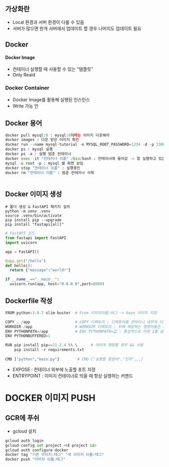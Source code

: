 ## 가상화란
* Local 환경과 서버 환경이 다를 수 있음
* 서버가 많으면 한개 서버에서 업데이트 할 경우 나머지도 업데이트 필요

## Docker
#### Docker Image
* 컨테이너 실행할 때 사용할 수 있는 "템플릿"
* Only Reald

### Docker Container
* Docker Image를 활용해 실행된 인스턴스
* Write 가능
안

## Docker 용어
```python
docker pull mysql:8 : mysql:8이라는 이미지 다운해라
docker images : 다운 받은 이미지 확인
docker run --name mysql-tutorial -e MYSQL_ROOT_PASSWORD=1234 -d -p 3306:3306 mysql:8 : 이름 : mysql-tutorial, 비밀번호:1234, -d : 백그라운드 모드(docker 꺼도 작동 됨), -p : 포트 번호
docker ps : mysql 실행
docker ps -a : 실행 멈춘 컨테이너
docker exec -it "컨테이너 이름" /bin/bash : 컨테이너에 들어감 -> 잘 실행하고 있는지 확인 가능
mysql -u root -p : mysql 쉘 화면 보임
docker stop "컨테이너 이름" : 실행중인 
docker rm "컨테이너 이름" : 멈춘 컨테이너 삭제



```

## Docker 이미지 생성

```pyrhon
# 폴더 생성 & FastAPI 패키지 설치
python -m venv .venv
source .venv/bin/activate
pip install pip --upgrade
pip install "fastapi[all]"
```

``` python
# FastAPI 코드
from fastapi import FastAPI
import uvicorn

app = FastAPI()

@app.get("/hello")
def hello():
  return {"message":"world!"}

if __name__=="__main__":
  uvicorn.run(app, host="0.0.0.0",port=8000)
```



## Dockerfile 작성
```python
FROM python:3.8.7-slim-buster  # From 이미지이름:태그 -> base 이미지 지정

COPY . /app                    # COPY 디렉토리 : 디렉토리를 컨테이너 내부의 디렉토리로 복사, 반드시 사용!!
WORKDIR /app                   # WORKDIR 디렉토리 : 뒤에 해당하는 명령어들은 지정한 디렉토리에서 실행
ENV PYTHONPATH=/app            # ENV PYTHONPATH=값 : 통상적으로 아래 2줄 씀
ENV PYTHONBUFFERED=1

RUN pip install pip==21.2.4 %% \      # 여러개 명령할 경우 && 사용
    pip install -r requirements.txt
    
CMD ["python","main.py"]        # CMD ["실행할 명령어","인자",,,] 
```

* EXPOSE : 컨테이너 외부에 노출할 포트 지정
* ENTRYPOINT : 이미지 컨테이너로 띄울 때 항상 실행하는 커맨드



# DOCKER 이미지 PUSH
## GCR에 푸쉬
* gcloud 설치
```python
gcloud auth login
gcloud config set project <내 project id>
gcloud auth configure-docker
docker tag "기존 이미지:태그" "새 이미지 이름:태그"
docker push "이미지 이름:태그"

```
